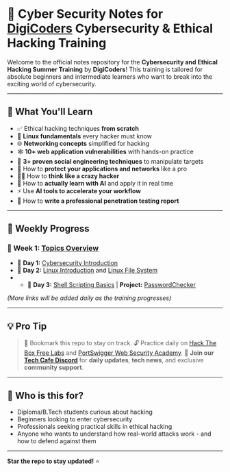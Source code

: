 # 🔐 **Cyber Security Notes for [DigiCoders](https://digicoders.in/) Cybersecurity & Ethical Hacking Training**

Welcome to the official notes repository for the **Cybersecurity and Ethical Hacking Summer Training** by **DigiCoders**!
This training is tailored for absolute beginners and intermediate learners who want to break into the exciting world of cybersecurity.

---

## 🧠 What You'll Learn

* ✅ Ethical hacking techniques **from scratch**
* 🐧 **Linux fundamentals** every hacker must know
* 🌐 **Networking concepts** simplified for hacking
* 🕸️ **10+ web application vulnerabilities** with hands-on practice
* 🧠 **3+ proven social engineering techniques** to manipulate targets
* 🧰 How to **protect your applications and networks** like a pro
* 🧙‍♂️ How to **think like a crazy hacker**
* 🤖 How to **actually learn with AI** and apply it in real time
* ⚡ Use **AI tools to accelerate your workflow**
* 📝 How to **write a professional penetration testing report**

---

## 📅 Weekly Progress

### 🔸 Week 1: [Topics Overview](https://github.com/LavSarkari/cyber_security_notes/blob/main/Week%20One/Topics.md)

* 📘 **Day 1:** [Cybersecurity Introduction](https://github.com/LavSarkari/cyber_security_notes/blob/main/Week%20One/Day%20One/Day%201%20%E2%80%93%20Cybersecurity%20Introduction.md)
* 📘 **Day 2:** [Linux Introduction](https://github.com/LavSarkari/cyber_security_notes/blob/main/Week%20One/Day%20Two/Linux...md) and [Linux File System](https://github.com/LavSarkari/cyber_security_notes/blob/main/Week%20One/Day%20Two/Linux%20Filesystem%20(FS)%20Overview.md)
* * 📘 **Day 3:** [Shell Scripting Basics](https://github.com/LavSarkari/cyber_security_notes/blob/main/Week%20One/Day%203/Shell%20Scripting%20Basics.md) | **Project:** [PasswordChecker](https://github.com/LavSarkari/cyber_security_notes/blob/main/Week%20One/Day%203/PasswordChecker.md) 

*(More links will be added daily as the training progresses)*

---

## 💡 Pro Tip

> 📌 Bookmark this repo to stay on track.
> 🔓 Practice daily on [Hack The Box Free Labs](https://www.hackthebox.com/) and [PortSwigger Web Security Academy](https://portswigger.net/web-security).
> 💬 **Join our [Tech Cafe Discord](https://discord.gg/rFGc7P4V6a)** for **daily updates**, **tech news**, and exclusive **community support**.

---

## 🚀 Who is this for?

* Diploma/B.Tech students curious about hacking
* Beginners looking to enter cybersecurity
* Professionals seeking practical skills in ethical hacking
* Anyone who wants to understand how real-world attacks work - and how to defend against them

---

**Star the repo to stay updated!** ⭐
